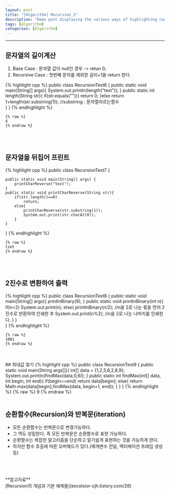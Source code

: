 ```yaml
---
layout: post
title: "[Algorithm] Recursion_2"
description: "Demo post displaying the various ways of highlighting code in Markdown."
tags: [Algorithm]
categories: [Algorithm]
---
```


------------------------------------------------------------------------------------------------------------

## 문자열의 길이계산
1. Base Case : 문자열 값이 null인 경우 -> retun 0;
2. Recursive Case : 첫번째 문자를 제외한 길이+1을 return 한다.

{% highlight cpp %}
public class RecursionTest6 {
	public static void main(String[] args){
		System.out.println(length("test"));
	}
	public static int length(String str){
		if(str.equals("")){
			return 0;
		}else
			return 1+length(str.substring(1)); //substring : 문자열자르는함수		
	}
}
{% endhighlight %}

    {% raw %}  
    4
    {% endraw %} 
<br/>
<br/>

## 문자열을 뒤집어 프린트

{% highlight cpp %}
public class RecursionTest7 {

	public static void main(String[] args) {
		printCharReverse("test");
	}
	public static void printCharReverse(String str){
		if(str.length()==0)
			return;
		else{
			printCharReverse(str.substring(1));
			System.out.print(str.charAt(0));
		}
	}
}
{% endhighlight %}
    
    {% raw %} 
    tset
    {% endraw %} 
<br/>
<br/>

## 2진수로 변환하여 출력

{% highlight cpp %}
public class RecursionTest8 {
	public static void main(String[] args){
		printInBinary(9);
	}
	public static void printInBinary(int n){
		if(n<2)
			System.out.print(n);
		else{
			printInBinary(n/2); //n을 2로 나눈 몫을 먼저 2진수로 반환하여 인쇄한 후
			System.out.print(n%2); //n을 2로 나눈 나머지를 인쇄한다.
		}
	}	
}
{% endhighlight %}

    {% raw %}  
    1001
    {% endraw %} 

<br/>
<br/>
## 최대값 찾기
{% highlight cpp %}
public class RecursionTest9 {
	public static void main(String args[]){
		int[] data = {1,2,5,6,2,8,9};
		System.out.println(findMax(data,0,6));
	}
	public static int findMax(int[] data, int begin, int end){
		if(begin==end)
			return data[begin];
		else{
			return Math.max(data[begin],findMax(data, begin+1, end));
		}
	}
}
{% endhighlight %}
    {% raw %}
    9
    {% endraw %}
<br/>
<br/>

## 순환함수(Recursion)와 반복문(iteration)
- 모든 순환함수는 반복문으로 변경가능하다.
- 그 역도 성립한다. 즉 모든 반복문은 순환함수로 표현 가능하다.
- 순환함수는 복잡한 알고리즘을 단순하고 알기쉽게 표현하는 것을 가능하게 한다.
- 하지만 함수 호출에 따른 오버헤드가 있다.(매개변수 전달, 액티베이션 프레임 생성 등)

<br/>
<br/>
<br/>
**참고자료**<br/>
[Recursion의 개념과 기본 예제들](excelsior-cjh.tistory.com/28)


